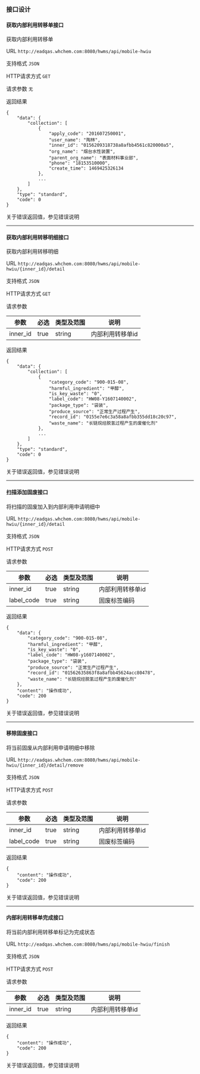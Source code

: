 ### 接口设计

#### 获取内部利用转移单接口

获取内部利用转移单

URL `http://eadqas.whchem.com:8080/hwms/api/mobile-hwiu`

支持格式 `JSON`

HTTP请求方式 `GET`

请求参数 `无`

返回结果
```
{
    "data": {
        "collection": [
            {
                "apply_code": "201607250001",
                "user_name": "陶林",
                "inner_id": "0156209318738a8afbb4561c820000a5",
                "org_name": "烟台水性装置",
                "parent_org_name": "表面材料事业部",
                "phone": "18153510000",
                "create_time": 1469425326134
            },
            ...
        ]
    },
    "type": "standard",
    "code": 0
}
```

关于错误返回值，参见错误说明

***

#### 获取内部利用转移明细接口

获取内部利用转移明细

URL `http://eadqas.whchem.com:8080/hwms/api/mobile-hwiu/{inner_id}/detail`

支持格式 `JSON`

HTTP请求方式 `GET`

请求参数

|参数|必选|类型及范围|说明|
|-|-|-|-|
|inner_id|true|string|内部利用转移单id|

返回结果
```
{
    "data": {
        "collection": [
            {
                "category_code": "900-015-08",
                "harmful_ingredient": "甲醇",
                "is_key_waste": "0",
                "label_code": "HW08-Y1607140002",
                "package_type": "袋装",
                "produce_source": "正常生产过程产生",
                "record_id": "0155e7e6c3a58a8afbb355dd18c20c97",
                "waste_name": "长链烷烃脱氢过程产生的废催化剂"
            },
            ...
        ]
    },
    "type": "standard",
    "code": 0
}
```

关于错误返回值，参见错误说明

***

#### 扫描添加固废接口

将扫描的固废加入到内部利用申请明细中

URL `http://eadqas.whchem.com:8080/hwms/api/mobile-hwiu/{inner_id}/detail`

支持格式 `JSON`

HTTP请求方式 `POST`

请求参数

|参数|必选|类型及范围|说明|
|-|-|-|-|
|inner_id|true|string|内部利用转移单id|
|label_code|true|string|固废标签编码|

返回结果
```
{
    "data": {
        "category_code": "900-015-08",
        "harmful_ingredient": "甲醇",
        "is_key_waste": "0",
        "label_code": "HW08-y1607140002",
        "package_type": "袋装",
        "produce_source": "正常生产过程产生",
        "record_id": "01562635863f8a8afbb45624acc80478",
        "waste_name": "长链烷烃脱氢过程产生的废催化剂"
    },
    "content": "操作成功",
    "code": 200
}
```

关于错误返回值，参见错误说明

***

#### 移除固废接口

将当前固废从内部利用申请明细中移除

URL `http://eadqas.whchem.com:8080/hwms/api/mobile-hwiu/{inner_id}/detail/remove`

支持格式 `JSON`

HTTP请求方式 `POST`

请求参数

|参数|必选|类型及范围|说明|
|-|-|-|-|
|inner_id|true|string|内部利用转移单id|
|label_code|true|string|固废标签编码|

返回结果
```
{
    "content": "操作成功",
    "code": 200
}
```

关于错误返回值，参见错误说明

***

#### 内部利用转移单完成接口

将当前内部利用转移单标记为完成状态

URL `http://eadqas.whchem.com:8080/hwms/api/mobile-hwiu/finish`

支持格式 `JSON`

HTTP请求方式 `POST`

请求参数

|参数|必选|类型及范围|说明|
|-|-|-|-|
|inner_id|true|string|内部利用转移单id|

返回结果
```
{
    "content": "操作成功",
    "code": 200
}
```

关于错误返回值，参见错误说明
